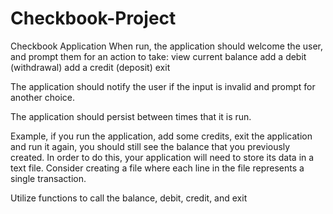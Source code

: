# Checkbook-Project
Checkbook Application
When run, the application should welcome the user, and prompt them for an action to take:
view current balance
add a debit (withdrawal)
add a credit (deposit)
exit

The application should notify the user if the input is invalid and prompt for another choice.

The application should persist between times that it is run.

Example, if you run the application, add some credits, exit the application and run it again, you should still see the balance that you previously created. In order to do this, your application will need to store its data in a text file. Consider creating a file where each line in the file represents a single transaction.

Utilize functions to call the balance, debit, credit, and exit
